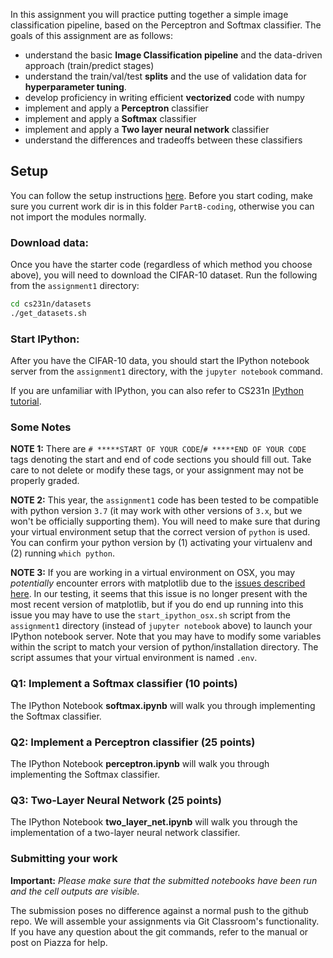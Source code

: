 

In this assignment you will practice putting together a simple image classification pipeline, based on the Perceptron and Softmax classifier. The goals of this assignment are as follows:

- understand the basic **Image Classification pipeline** and the data-driven approach (train/predict stages)
- understand the train/val/test **splits** and the use of validation data for **hyperparameter tuning**.
- develop proficiency in writing efficient **vectorized** code with numpy
- implement and apply a **Perceptron** classifier
- implement and apply a **Softmax** classifier
- implement and apply a **Two layer neural network** classifier
- understand the differences and tradeoffs between these classifiers

## Setup
You can follow the setup instructions [here](./setup.md).
Before you start coding, make sure you current work dir is in this folder `PartB-coding`, otherwise you can not import the modules normally.


### Download data:
Once you have the starter code (regardless of which method you choose above), you will need to download the CIFAR-10 dataset.
Run the following from the `assignment1` directory:

```bash
cd cs231n/datasets
./get_datasets.sh
```

### Start IPython:
After you have the CIFAR-10 data, you should start the IPython notebook server from the
`assignment1` directory, with the `jupyter notebook` command. 

If you are unfamiliar with IPython, you can also refer to CS231n
[IPython tutorial](http://cs231n.github.io/ipython-tutorial/).

### Some Notes

**NOTE 1:** There are `# *****START OF YOUR CODE`/`# *****END OF YOUR CODE` tags denoting the start and end of code sections you should fill out. Take care to not delete or modify these tags, or your assignment may not be properly graded.

**NOTE 2:** This year, the `assignment1` code has been tested to be compatible with python version `3.7` (it may work with other versions of `3.x`, but we won't be officially supporting them). You will need to make sure that during your virtual environment setup that the correct version of `python` is used. You can confirm your python version by (1) activating your virtualenv and (2) running `which python`.

**NOTE 3:** If you are working in a virtual environment on OSX, you may *potentially* encounter
errors with matplotlib due to the [issues described here](http://matplotlib.org/faq/virtualenv_faq.html). In our testing, it seems that this issue is no longer present with the most recent version of matplotlib, but if you do end up running into this issue you may have to use the `start_ipython_osx.sh` script from the `assignment1` directory (instead of `jupyter notebook` above) to launch your IPython notebook server. Note that you may have to modify some variables within the script to match your version of python/installation directory. The script assumes that your virtual environment is named `.env`.

### Q1: Implement a Softmax classifier (10 points)

The IPython Notebook **softmax.ipynb** will walk you through implementing the Softmax classifier.

### Q2: Implement a Perceptron classifier (25 points)

The IPython Notebook **perceptron.ipynb** will walk you through implementing the Softmax classifier.

### Q3: Two-Layer Neural Network (25 points)
The IPython Notebook **two\_layer\_net.ipynb** will walk you through the implementation of a two-layer neural network classifier.


### Submitting your work

**Important:** _Please make sure that the submitted notebooks have been run and the cell outputs are visible._

The submission poses no difference against a normal push to the github repo. We will assemble your assignments via Git Classroom's functionality. If you have any question about the git commands, refer to the manual or post on Piazza for help.